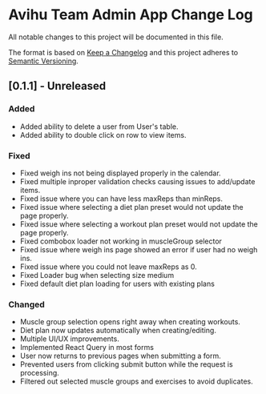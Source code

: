 # Avihu Team Admin App Change Log

All notable changes to this project will be documented in this file.

The format is based on [Keep a Changelog](http://keepachangelog.com/)
and this project adheres to [Semantic Versioning](http://semver.org/).

## [0.1.1] - Unreleased

### Added

- Added ability to delete a user from User's table.
- Added ability to double click on row to view items.

### Fixed

- Fixed weigh ins not being displayed properly in the calendar.
- Fixed multiple inproper validation checks causing issues to add/update items.
- Fixed issue where you can have less maxReps than minReps.
- Fixed issue where selecting a diet plan preset would not update the page properly.
- Fixed issue where selecting a workout plan preset would not update the page properly.
- Fixed combobox loader not working in muscleGroup selector
- Fixed issue where weigh ins page showed an error if user had no weigh ins.
- Fixed issue where you could not leave maxReps as 0.
- Fixed Loader bug when selecting size medium
- Fixed default diet plan loading for users with existing plans

### Changed

- Muscle group selection opens right away when creating workouts.
- Diet plan now updates automatically when creating/editing.
- Multiple UI/UX improvements.
- Implemented React Query in most forms
- User now returns to previous pages when submitting a form.
- Prevented users from clicking submit button while the request is processing.
- Filtered out selected muscle groups and exercises to avoid duplicates.
